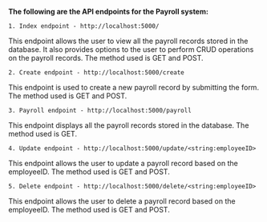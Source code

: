 **The following are the API endpoints for the Payroll system:**

```
1. Index endpoint - http://localhost:5000/
```

This endpoint allows the user to view all the payroll records stored in the database. It also provides options to the user to perform CRUD operations on the payroll records. The method used is GET and POST.

```
2. Create endpoint - http://localhost:5000/create
```

This endpoint is used to create a new payroll record by submitting the form. The method used is GET and POST.

```
3. Payroll endpoint - http://localhost:5000/payroll
```

This endpoint displays all the payroll records stored in the database. The method used is GET.

```
4. Update endpoint - http://localhost:5000/update/<string:employeeID>
```

This endpoint allows the user to update a payroll record based on the employeeID. The method used is GET and POST.
```
5. Delete endpoint - http://localhost:5000/delete/<string:employeeID>
```

This endpoint allows the user to delete a payroll record based on the employeeID. The method used is GET and POST.
